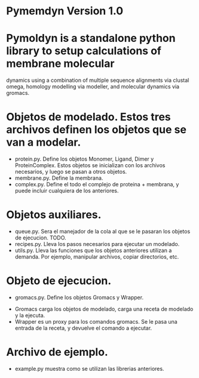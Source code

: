 
Pymemdyn Version 1.0
================================================================================

# Pymoldyn is a standalone python library to setup calculations of membrane molecular
dynamics using a combination of multiple sequence alignments via clustal omega, homology 
modelling via modeller, and molecular dynamics via gromacs.


# Objetos de modelado. Estos tres archivos definen los objetos que se van a modelar.
- protein.py. Define los objetos Monomer, Ligand, Dimer y ProteinComplex. Estos objetos se inicializan con los archivos necesarios, y luego se pasan a otros objetos.
- membrane.py. Define la membrana.
- complex.py. Define el todo el complejo de proteina + membrana, y puede incluir cualquiera de los anteriores.

# Objetos auxiliares.
- queue.py. Sera el manejador de la cola al que se le pasaran los objetos de ejecucion. TODO.
- recipes.py. Lleva los pasos necesarios para ejecutar un modelado.
- utils.py. Lleva las funciones que los objetos anteriores utilizan a demanda. Por ejemplo, manipular archivos, copiar directorios, etc.

# Objeto de ejecucion.
- gromacs.py. Define los objetos Gromacs y Wrapper.
 * Gromacs carga los objetos de modelado, carga una receta de modelado y la ejecuta.
 * Wrapper es un proxy para los comandos gromacs. Se le pasa una entrada de la receta, y devuelve el comando a ejecutar.

# Archivo de ejemplo.
- example.py muestra como se utilizan las librerias anteriores.
